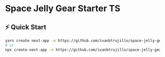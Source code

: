 # Space Jelly Gear Starter TS

## ⚡️ Quick Start

```bash
yarn create next-app -e https://github.com/ivanbtrujillo/space-jelly-gear-starter-ts
# or
npx create-next-app -e https://github.com/ivanbtrujillo/space-jelly-gear-starter-ts
```
